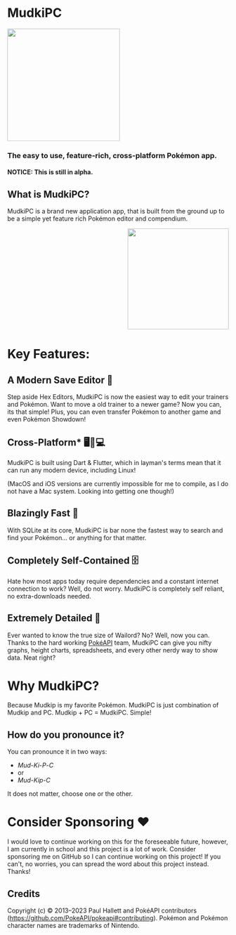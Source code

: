 # MudkiPC
  <img src="https://wiki.pokemon3d.net/images/a/ae/Mudkip.png" width="256" height="256" border="0"/>

### The easy to use, feature-rich, cross-platform Pokémon app.

#### NOTICE: This is still in alpha.
What is MudkiPC?
-
MudkiPC is a brand new application app, that is built from the ground up to be a simple yet feature rich Pokémon editor and compendium.

<p align="right"><img src="https://i.pinimg.com/originals/9b/c3/10/9bc31023146c13370fb2ec9418eb3eaf.png" width="230" height="230" border="0"/>
</p>


# Key Features:

## A Modern Save Editor 📝
Step aside Hex Editors, MudkiPC is now the easiest way to edit your trainers and Pokémon. Want to move a old trainer to a newer game? Now you can, its that simple! Plus, you can even transfer Pokémon to another game and even Pokémon Showdown!

## Cross-Platform* 🖥️📱💻
MudkiPC is built using Dart & Flutter, which in layman's terms mean that it can run any modern device, including Linux!

(MacOS and iOS versions are currently impossible for me to compile, as I do not have a Mac system. Looking into getting one though!)

## Blazingly Fast 🚀
With SQLite at its core, MudkiPC is bar none the fastest way to search and find your Pokémon... or anything for that matter.

## Completely Self-Contained 🗄️
Hate how most apps today require dependencies and a constant internet connection to work? Well, do not worry. MudkiPC is completely self reliant, no extra-downloads needed.

## Extremely Detailed 🔎
Ever wanted to know the true size of Wailord? No? Well, now you can. Thanks to the hard working [PokéAPI](https://github.com/PokeAPI/pokeapi?tab=readme-ov-file) team, MudkiPC can give you nifty graphs, height charts, spreadsheets, and every other nerdy way to show data. Neat right?

# Why MudkiPC?
Because Mudkip is my favorite Pokémon. MudkiPC is just combination of Mudkip and PC. Mudkip + PC = MudkiPC. Simple!

## How do you pronounce it?
You can pronounce it in two ways:
- *Mud*-*Ki*-*P*-*C*
- or
- *Mud*-*Kip*-*C*

It does not matter, choose one or the other.

# Consider Sponsoring ❤️
I would love to continue working on this for the foreseeable future, however, I am currently in school and this project is a lot of work. Consider sponsoring me on GitHub so I can continue working on this project! If you can't, no worries, you can spread the word about this project instead. Thanks!

## Credits
Copyright (c) © 2013–2023 Paul Hallett and PokéAPI contributors (https://github.com/PokeAPI/pokeapi#contributing). Pokémon and Pokémon character names are trademarks of Nintendo.

